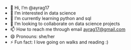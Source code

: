 - 👋 Hi, I’m @ayrag17
- 👀 I’m interested in data science
- 🌱 I’m currently learning python and sql
- 💞️ I’m looking to collaborate on data science projects
- 📫 How to reach me through email ayrag17@gmail.com
- 😄 Pronouns: she/her
- ⚡ Fun fact: I love going on walks and reading :)

<!---
ayrag17/ayrag17 is a ✨ special ✨ repository because its `README.md` (this file) appears on your GitHub profile.
You can click the Preview link to take a look at your changes.
--->

